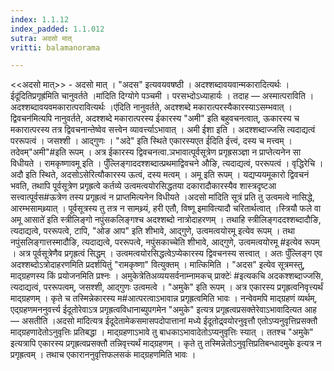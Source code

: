 ```yaml
---
index: 1.1.12
index_padded: 1.1.012
sutra: अदसो मात्
vritti: balamanorama

---
```

<<अदसो मात्>> - अदसो मात् । "अदस" इत्यवयवषष्ठी । अदश्शब्दावयवान्मकारादित्यर्थः ।ईदू॑दितिप्रगृह्र॑मिति चानुवर्तते ।मा॑दिति दिग्योगे पञ्चमी । परसभ्दोऽध्याहार्यः । तदाह — अस्मात्पराविति । अदश्शब्दावयवमकारात्परावित्यर्थः ।ए॑दिति नानुवर्तते, अदश्शब्दे मकारात्परस्यैकारस्याऽसम्भवात् ।द्विवचन॑मित्यपि नानुवर्तते, अदश्शब्दे मकारात्परस्य ईकारस्य "अमी" इति बहुवचनत्वात्, ऊकारस्य च मकारात्परस्य तत्र द्विवचनान्तेष्वेव सत्त्वेन व्यावर्त्त्याऽभावात् । अमी ईशा इति । अदश्शब्दाज्जसि त्यदाद्यत्वं पररूपत्वं । जसश्शी । आद्गुणः । "अदे" इति स्थिते एकारस्यएत ई॑दिति ईत्त्वं, दस्य च मत्त्वम् । तदेवम्"अमी"#इति रूपम् । अत्र ईकारस्य द्विवचनत्वा.ञभावात्पूर्वसूत्रेण प्रगृह्रसञ्ज्ञा न प्राप्तेत्यनेन सा विधीयते । रामकृष्णावमू इति । पुँल्लिङ्गाददश्शब्दात्प्रथमाद्विवचने औङि, त्यदाद्यत्वं, पररूपत्वं । वृद्धिरेचि । अदौ इति स्थिते, अदसोऽसेरित्यौकारस्य ऊत्वं, दस्य मत्वम् । अमू इति रूपम् । यद्यप्ययमूकारो द्विवचनं भवति, तथापि पूर्वसूत्रेण प्रगृह्रत्वे कर्तव्ये उत्वमत्वयोरसिद्धतया दकारादौकारस्यैव शास्त्रदृष्टआ सत्त्वात्पूर्वस#ऊत्रेण तस्य प्रगृह्रत्वं न प्राप्तमित्यनेन विधीयते ।अदसो मा॑दिति सूत्रं प्रति तु उत्वमत्वे नासिद्धे, आरम्भसामथ्र्यात् । पूर्वसूत्रस्य तु तत्र न सामथ्र्यं, हरी एतौ, विष्णू इमावित्यादौ चरितार्थत्वात् ।स्त्रियौ फले वा अमू आसाते॑ इति स्त्रीलिङ्गो नपुंसकलिङ्गश्च अदश्शब्दो नात्रोदाहरणम् । तथाहि स्त्रीलिङ्गददश्शब्दादौङि, त्यदाद्यत्वे, पररूपत्वे, टापि, "ओङ आप" इति शीभावे, आद्गुणे, उत्वमत्वयोरमू इत्येव रूपम् । तथा नपुंसलिङ्गात्तस्मादौङि, त्यदाद्यत्वे, पररूपत्वे, नपुंसकाच्चेति शीभावे, आद्गुणे, उत्वमत्वयोरमू #इत्येव रूपम् । अत्र पूर्वसूत्रेणैव प्रगृह्रत्वं सिद्धम् । उत्वमत्वयोरसिद्धत्वेऽप्येकारस्य द्विवचनस्य सत्त्वात् । अतः पुँल्लिङ्ग एव अदश्शब्दोऽत्रोदाहरणमिति प्रदर्शयितुं "रामकृष्णा" वित्युक्तम् । मात्किमिति । "अदस" इत्येव सूत्रमस्तु, माद्ग्रहणस्य किं प्रयोजनमिति प्रश्नः । अमुकेत्रेतिअव्ययसर्वनाम्नामकच् प्राक्टेः॑ #इत्यकचि अदकश्शब्दाज्जसि, त्यदाद्यत्वं, पररूपत्वम्, जसश्शी, आद्गुणः उत्वमत्वे । "अमुके" इति रूपम् । अत्र एकारस्य प्रगृह्रत्वनिवृत्त्यर्थं माद्ग्रहणम् । कृते च तस्मिन्नेकारस्य म#आत्परत्वाऽभावान्न प्रगृह्रत्वमिति भावः । नन्वेवमपि माद्ग्रहणं व्यर्थम्, एद्ग्रहणमननुवर्त्त्य ईदूतोरेवाऽत्र प्रगृह्रत्वविधानाब्युपगमेन "अमुके" इत्यत्र प्रगृह्रत्वप्रसक्तेरेवाऽभावादित्यत आह — असतीति ।अदसो मा॑दित्यत्र ईदूदेतामेकसमासपदोपात्तानां मध्ये ईदूतोद्र्वयोरनुवृत्तौ एतोऽप्यनुवृत्तिप्रसक्तौ माद्ग्रहणादेतोऽनुवृत्तिः प्रतिबद्धा । माद्ग्रहणाऽभावे तु बाधकाऽभावादेतोऽप्यनुवृत्तिः स्यात् । ततश्च "अमुके" इत्यत्रापि एकारस्य प्रगृह्रत्वप्रसक्तौ तन्निवृत्त्यर्थं माद्ग्रहणम् । कृते तु तस्मिन्नेतोऽनुवृत्तिप्रतिबन्धादमुके इत्यत्र न प्रगृह्रत्वम् । तथाच एकाराननुवृत्तिफलसकं माद्ग्रहणमिति भावः ।